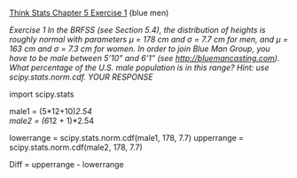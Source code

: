 [Think Stats Chapter 5 Exercise 1](http://greenteapress.com/thinkstats2/html/thinkstats2006.html#toc50) (blue men)

*Exercise 1   In the BRFSS (see Section 5.4), the distribution of heights is roughly normal with parameters µ = 178 cm and σ = 7.7 cm for men, and µ = 163 cm and σ = 7.3 cm for women.
In order to join Blue Man Group, you have to be male between 5’10” and 6’1” (see http://bluemancasting.com). What percentage of the U.S. male population is in this range? Hint: use scipy.stats.norm.cdf. YOUR RESPONSE*

import scipy.stats  

male1 = (5*12+10)*2.54  
male2 = (6*12 + 1)*2.54 

lowerrange = scipy.stats.norm.cdf(male1, 178, 7.7)
upperrange = scipy.stats.norm.cdf(male2, 178, 7.7)  

Diff = upperrange - lowerrange 

